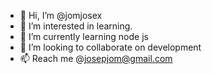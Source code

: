 - 👋 Hi, I’m @jomjosex
- 👀 I’m interested in learning.
- 🌱 I’m currently learning node js
- 💞️ I’m looking to collaborate on development
- 📫 Reach me @josepjom@gmail.com

<!---
jomjosex/jomjosex is a ✨ special ✨ repository because its `README.md` (this file) appears on your GitHub profile.
You can click the Preview link to take a look at your changes.
--->
